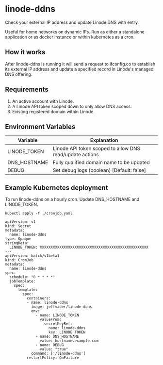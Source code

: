 # linode-ddns

Check your external IP address and update Linode DNS with entry.

Useful for home networks on dynamic IPs. Run as either a standalone application or as docker instance or within kubernetes as a cron.

## How it works

After linode-ddns is running it will send a request to ifconfig.co to establish its external IP address and update a specified record in Linode's managed DNS offering.

## Requirements

1. An active account with Linode.
2. A Linode API token scoped down to only allow DNS access.
3. Existing registered domain within Linode.

## Environment Variables

| Variable                 | Explanation                                                |
|--------------------------|------------------------------------------------------------|
| LINODE_TOKEN             | Linode API token scoped to allow DNS read/update actions   |
| DNS_HOSTNAME             | Fully qualified domain name to be updated                  |
| DEBUG                    | Set debug logs (boolean) [Default: false]                  |

## Example Kubernetes deployment

To run linode-ddns on a hourly cron. Update DNS_HOSTNAME and LINODE_TOKEN.

``` kubectl apply -f ./cronjob.yaml ```

```
apiVersion: v1
kind: Secret
metadata:
  name: linode-ddns
type: Opaque
stringData:
  LINODE_TOKEN: XXXXXXXXXXXXXXXXXXXXXXXXXXXXXXXXXXXXXXXXXXXXXXXXXX
---
apiVersion: batch/v1beta1
kind: CronJob
metadata:
  name: linode-ddns
spec:
  schedule: "0 * * * *"
  jobTemplate:
    spec:
      template:
        spec:
          containers:
          - name: linode-ddns
            image: jeffvader/linode-ddns
            env:
              - name: LINODE_TOKEN
                valueFrom:
                  secretKeyRef:
                    name: linode-ddns
                    key: LINODE_TOKEN
              - name: DNS_HOSTNAME
                value: hostname.example.com
              - name: DEBUG
                value: "true"
            command: ['/linode-ddns']
          restartPolicy: OnFailure
```